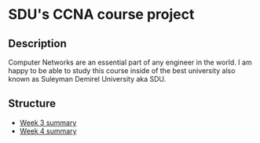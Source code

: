 # SDU's CCNA course project

## Description
Computer Networks are an essential part of any engineer in the world. I am happy to be able to study this course inside of the best university also known as Suleyman Demirel University aka SDU.

## Structure
- [Week 3 summary](blogs/week-3.md)
- [Week 4 summary](blogs/week-4.md)
